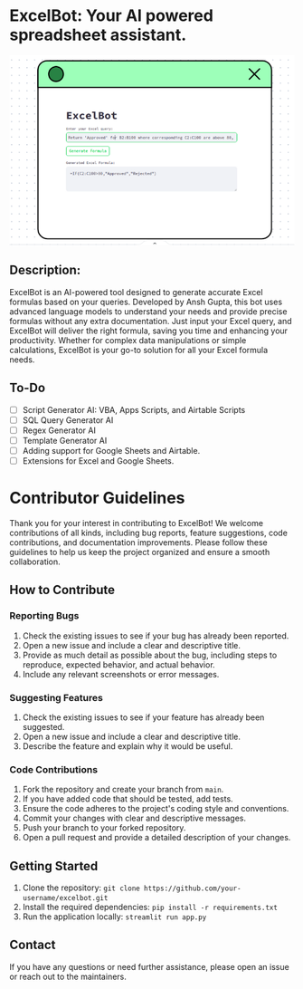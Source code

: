 # ExcelBot: Your AI powered spreadsheet assistant.
![Screenshot of ExcelBot](graphics/excelbot.png)

## Description:
ExcelBot is an AI-powered tool designed to generate accurate Excel formulas based on your queries. Developed by Ansh Gupta, this bot uses advanced language models to understand your needs and provide precise formulas without any extra documentation. Just input your Excel query, and ExcelBot will deliver the right formula, saving you time and enhancing your productivity. Whether for complex data manipulations or simple calculations, ExcelBot is your go-to solution for all your Excel formula needs.

## To-Do
- [ ] Script Generator AI: VBA, Apps Scripts, and Airtable Scripts
- [ ] SQL Query Generator AI
- [ ] Regex Generator AI
- [ ] Template Generator AI
- [ ] Adding support for Google Sheets and Airtable.
- [ ] Extensions for Excel and Google Sheets.

# Contributor Guidelines

Thank you for your interest in contributing to ExcelBot! We welcome contributions of all kinds, including bug reports, feature suggestions, code contributions, and documentation improvements. Please follow these guidelines to help us keep the project organized and ensure a smooth collaboration.

## How to Contribute

### Reporting Bugs
1. Check the existing issues to see if your bug has already been reported.
2. Open a new issue and include a clear and descriptive title.
3. Provide as much detail as possible about the bug, including steps to reproduce, expected behavior, and actual behavior.
4. Include any relevant screenshots or error messages.

### Suggesting Features
1. Check the existing issues to see if your feature has already been suggested.
2. Open a new issue and include a clear and descriptive title.
3. Describe the feature and explain why it would be useful.

### Code Contributions
1. Fork the repository and create your branch from `main`.
2. If you have added code that should be tested, add tests.
3. Ensure the code adheres to the project's coding style and conventions.
4. Commit your changes with clear and descriptive messages.
5. Push your branch to your forked repository.
6. Open a pull request and provide a detailed description of your changes.

## Getting Started
1. Clone the repository: `git clone https://github.com/your-username/excelbot.git`
2. Install the required dependencies: `pip install -r requirements.txt`
3. Run the application locally: `streamlit run app.py`

## Contact
If you have any questions or need further assistance, please open an issue or reach out to the maintainers.
